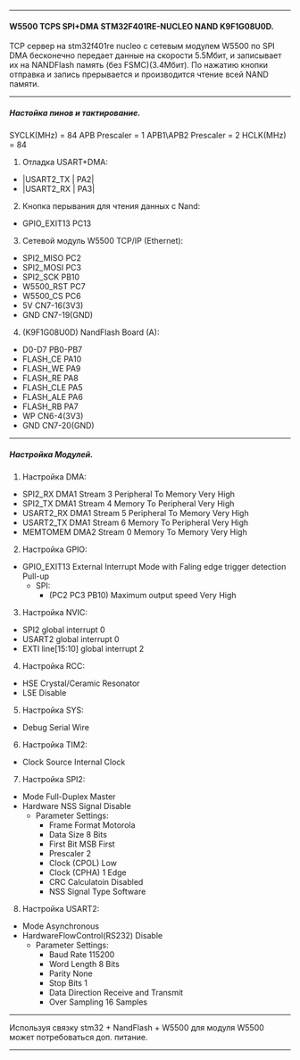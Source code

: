 ***
#### W5500 TCPS SPI+DMA STM32F401RE-NUCLEO NAND K9F1G08U0D.  
TCP сервер на stm32f401re nucleo c сетевым модулем W5500 по SPI DMA бесконечно передает данные на скорости 5.5Мбит, и записывает их на NANDFlash память (без FSMC)(3.4Мбит). По нажатию кнопки отправка и запись прерывается и производится чтение всей NAND памяти.
***
##### Настойка пинов и тактирование.  
SYCLK(MHz) = 84  APB Prescaler = 1  APB1\APB2 Prescaler = 2  HCLK(MHz) = 84  
1. Отладка USART+DMA:  
 - |USART2_TX   |   PA2|  
 - |USART2_RX   |   PA3|  
2. Кнопка перывания для чтения данных с Nand:  
 - GPIO_EXIT13    PC13  
3. Сетевой модуль W5500 ТСР/IP (Ethernet):  
 - SPI2_MISO      PC2  
 - SPI2_MOSI      PC3  
 - SPI2_SCK       PB10  
 - W5500_RST      PC7  
 - W5500_CS       PC6  
 - 5V             CN7-16(3V3)  
 - GND            CN7-19(GND)  
4. (K9F1G08U0D) NandFlash Board (A):  
 - D0-D7          PB0-PB7  
 - FLASH_CE       PA10  
 - FLASH_WE       PA9  
 - FLASH_RE       PA8  
 - FLASH_CLE      PA5  
 - FLASH_ALE      PA6  
 - FLASH_RB       PA7  
 - WP             CN6-4(3V3)  
 - GND            CN7-20(GND)
***
##### Настройка Модулей.  
1. Настройка DMA:  
 - SPI2_RX    DMA1 Stream 3  Peripheral To Memory  Very High  
 - SPI2_TX    DMA1 Stream 4  Memory To Peripheral  Very High  
 - USART2_RX  DMA1 Stream 5  Peripheral To Memory  Very High  
 - USART2_TX  DMA1 Stream 6  Memory To Peripheral  Very High  
 - MEMTOMEM   DMA2 Stream 0  Memory To Memory      Very High  
2. Настройка GPIO:  
 - GPIO_EXIT13  External Interrupt Mode with Faling edge trigger detection  Pull-up  
   - SPI:  
     - (PC2 PC3 PB10) Maximum output speed  Very High  
3. Настройка NVIC:  
 - SPI2              global interrupt  0  
 - USART2            global interrupt  0  
 - EXTI line[15:10]  global interrupt  2  
4. Настройка RCC:  
 - HSE  Crystal/Ceramic Resonator  
 - LSE  Disable  
5. Настройка SYS:  
 - Debug  Serial Wire  
6. Настройка TIM2:  
 - Clock Source  Internal Clock  
7. Настройка SPI2:  
 - Mode                  Full-Duplex Master  
 - Hardware NSS Signal   Disable  
   - Parameter Settings:  
     - Frame Format      Motorola  
     - Data Size         8 Bits  
     - First Bit         MSB First  
     - Prescaler         2  
     - Clock (CPOL)      Low  
     - Clock (CPHA)      1 Edge  
     - CRC Calculatoin   Disabled  
     - NSS Signal Type   Software  
8. Настройка USART2:  
 - Mode                        Asynchronous  
 - HardwareFlowControl(RS232)  Disable  
   - Parameter Settings:  
     - Baud Rate               115200  
     - Word Length             8 Bits  
     - Parity                  None  
     - Stop Bits               1  
     - Data Direction          Receive and Transmit  
     - Over Sampling           16 Samples
***
Используя связку stm32 + NandFlash + W5500 для модуля W5500 может потребоваться доп. питание.  
***
